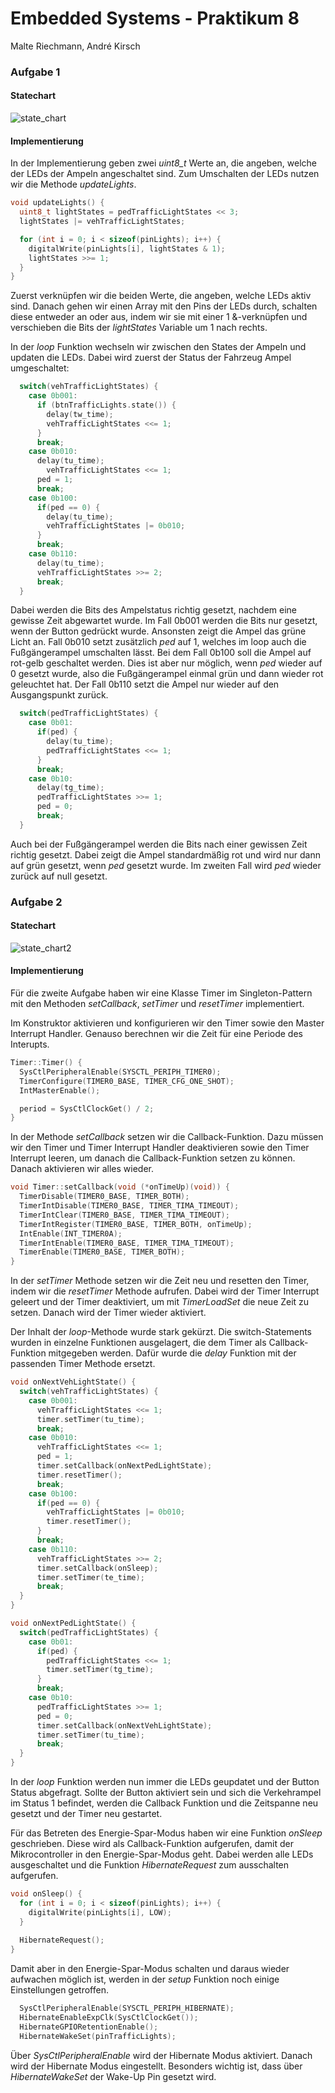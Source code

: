 # Embedded Systems - Praktikum 8

Malte Riechmann, André Kirsch

### Aufgabe 1

#### Statechart

![state_chart](C:\Users\malte\Documents\Uni\Semester4\_Repository\Semester4\EmbeddedSystems\Praktikum08\state_chart.png)

#### Implementierung

In der Implementierung geben zwei *uint8_t* Werte an, die angeben, welche der LEDs der Ampeln angeschaltet sind. Zum Umschalten der LEDs nutzen wir die Methode *updateLights*.

```c++
void updateLights() {
  uint8_t lightStates = pedTrafficLightStates << 3;
  lightStates |= vehTrafficLightStates;

  for (int i = 0; i < sizeof(pinLights); i++) {
    digitalWrite(pinLights[i], lightStates & 1);
    lightStates >>= 1;
  }
}
```

Zuerst verknüpfen wir die beiden Werte, die angeben, welche LEDs aktiv sind. Danach gehen wir einen Array mit den Pins der LEDs durch, schalten diese entweder an oder aus, indem wir sie mit einer 1 &-verknüpfen und verschieben die Bits der *lightStates* Variable um 1 nach rechts.

In der *loop* Funktion wechseln wir zwischen den States der Ampeln und updaten die LEDs. Dabei wird zuerst der Status der Fahrzeug Ampel umgeschaltet:

```c++
  switch(vehTrafficLightStates) {
    case 0b001:
      if (btnTrafficLights.state()) {
        delay(tw_time);
        vehTrafficLightStates <<= 1;
      }
      break;
    case 0b010:
      delay(tu_time);
        vehTrafficLightStates <<= 1;
      ped = 1;
      break;
    case 0b100:
      if(ped == 0) {
        delay(tu_time);
        vehTrafficLightStates |= 0b010;
      }
      break;
    case 0b110:
      delay(tu_time);
      vehTrafficLightStates >>= 2;
      break;
  }
```

Dabei werden die Bits des Ampelstatus richtig gesetzt, nachdem eine gewisse Zeit abgewartet wurde. Im Fall 0b001 werden die Bits nur gesetzt, wenn der Button gedrückt wurde. Ansonsten zeigt die Ampel das grüne Licht an. Fall 0b010 setzt zusätzlich *ped* auf 1, welches im loop auch die Fußgängerampel umschalten lässt. Bei dem Fall 0b100 soll die Ampel auf rot-gelb geschaltet werden. Dies ist aber nur möglich, wenn *ped* wieder auf 0 gesetzt wurde, also die Fußgängerampel einmal grün und dann wieder rot geleuchtet hat. Der Fall 0b110 setzt die Ampel nur wieder auf den Ausgangspunkt zurück.

```c++
  switch(pedTrafficLightStates) {
    case 0b01:
      if(ped) {
        delay(tu_time);
        pedTrafficLightStates <<= 1;
      }
      break;
    case 0b10:
      delay(tg_time);
      pedTrafficLightStates >>= 1;
      ped = 0;
      break;
  }
```

Auch bei der Fußgängerampel werden die Bits nach einer gewissen Zeit richtig gesetzt. Dabei zeigt die Ampel standardmäßig rot und wird nur dann auf grün gesetzt, wenn *ped* gesetzt wurde. Im zweiten Fall wird *ped* wieder zurück auf null gesetzt.

### Aufgabe 2

#### Statechart

![state_chart2](C:\Users\malte\Documents\Uni\Semester4\_Repository\Semester4\EmbeddedSystems\Praktikum08\state_chart2.png)

#### Implementierung

Für die zweite Aufgabe haben wir eine Klasse Timer im Singleton-Pattern mit den Methoden *setCallback*, *setTimer* und *resetTimer* implementiert.

Im Konstruktor aktivieren und konfigurieren wir den Timer sowie den Master Interrupt Handler. Genauso berechnen wir die Zeit für eine Periode des Interupts.

```c++
Timer::Timer() {
  SysCtlPeripheralEnable(SYSCTL_PERIPH_TIMER0);
  TimerConfigure(TIMER0_BASE, TIMER_CFG_ONE_SHOT);
  IntMasterEnable();

  period = SysCtlClockGet() / 2;
}
```

In der Methode *setCallback* setzen wir die Callback-Funktion. Dazu müssen wir den Timer und Timer Interrupt Handler deaktivieren sowie den Timer Interrupt leeren, um danach die Callback-Funktion setzen zu können. Danach aktivieren wir alles wieder.

```c++
void Timer::setCallback(void (*onTimeUp)(void)) {
  TimerDisable(TIMER0_BASE, TIMER_BOTH);
  TimerIntDisable(TIMER0_BASE, TIMER_TIMA_TIMEOUT);
  TimerIntClear(TIMER0_BASE, TIMER_TIMA_TIMEOUT);
  TimerIntRegister(TIMER0_BASE, TIMER_BOTH, onTimeUp);
  IntEnable(INT_TIMER0A);
  TimerIntEnable(TIMER0_BASE, TIMER_TIMA_TIMEOUT);
  TimerEnable(TIMER0_BASE, TIMER_BOTH);
}
```

In der *setTimer* Methode setzen wir die Zeit neu und resetten den Timer, indem wir die *resetTimer* Methode aufrufen. Dabei wird der Timer Interrupt geleert und der Timer deaktiviert, um mit *TimerLoadSet* die neue Zeit zu setzen. Danach wird der Timer wieder aktiviert.

Der Inhalt der *loop*-Methode wurde stark gekürzt. Die switch-Statements wurden in einzelne Funktionen ausgelagert, die dem Timer als Callback-Funktion mitgegeben werden. Dafür wurde die *delay* Funktion mit der passenden Timer Methode ersetzt.

```c++
void onNextVehLightState() {
  switch(vehTrafficLightStates) {
    case 0b001:
      vehTrafficLightStates <<= 1;
      timer.setTimer(tu_time);
      break;
    case 0b010:
      vehTrafficLightStates <<= 1;
      ped = 1;
      timer.setCallback(onNextPedLightState);
      timer.resetTimer();
      break;
    case 0b100:
      if(ped == 0) {
        vehTrafficLightStates |= 0b010;
        timer.resetTimer();
      }
      break;
    case 0b110:
      vehTrafficLightStates >>= 2;
      timer.setCallback(onSleep);
      timer.setTimer(te_time);
      break;
  }
}

void onNextPedLightState() {
  switch(pedTrafficLightStates) {
    case 0b01:
      if(ped) {
        pedTrafficLightStates <<= 1;
        timer.setTimer(tg_time);
      }
      break;
    case 0b10:
      pedTrafficLightStates >>= 1;
      ped = 0;
      timer.setCallback(onNextVehLightState);
      timer.setTimer(tu_time);
      break;
  }
}
```

In der *loop* Funktion werden nun immer die LEDs geupdatet und der Button Status abgefragt. Sollte der Button aktiviert sein und sich die Verkehrampel im Status 1 befindet, werden die Callback Funktion und die Zeitspanne neu gesetzt und der Timer neu gestartet.

Für das Betreten des Energie-Spar-Modus haben wir eine Funktion *onSleep* geschrieben. Diese wird als Callback-Funktion aufgerufen, damit der Mikrocontroller in den Energie-Spar-Modus geht. Dabei werden alle LEDs ausgeschaltet und die Funktion *HibernateRequest* zum ausschalten aufgerufen.

```c++
void onSleep() {
  for (int i = 0; i < sizeof(pinLights); i++) {
    digitalWrite(pinLights[i], LOW);
  }
  
  HibernateRequest();
}
```

Damit aber in den Energie-Spar-Modus schalten und daraus wieder aufwachen möglich ist, werden in der *setup* Funktion noch einige Einstellungen getroffen.

```c++
  SysCtlPeripheralEnable(SYSCTL_PERIPH_HIBERNATE);
  HibernateEnableExpClk(SysCtlClockGet());
  HibernateGPIORetentionEnable();
  HibernateWakeSet(pinTrafficLights);
```

Über *SysCtlPeripheralEnable* wird der Hibernate Modus aktiviert. Danach wird der Hibernate Modus eingestellt. Besonders wichtig ist, dass über *HibernateWakeSet* der Wake-Up Pin gesetzt wird.